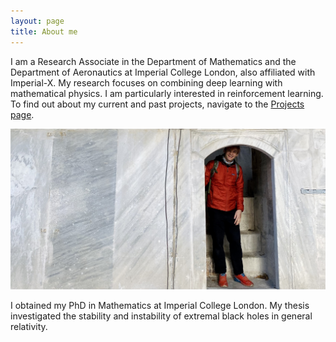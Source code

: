 ```yaml
---
layout: page
title: About me
---
```


I am a Research Associate in the Department of Mathematics and the Department of Aeronautics at Imperial College London, also affiliated with Imperial-X.
My research focuses on combining deep learning with mathematical physics. I am particularly interested in reinforcement learning.
To find out about my current and past projects, navigate to the [Projects page](/projects).

![In Istanbul](../picture.jpg)

I obtained my PhD in Mathematics at Imperial College London. My thesis investigated the stability and instability of extremal black holes in general relativity.